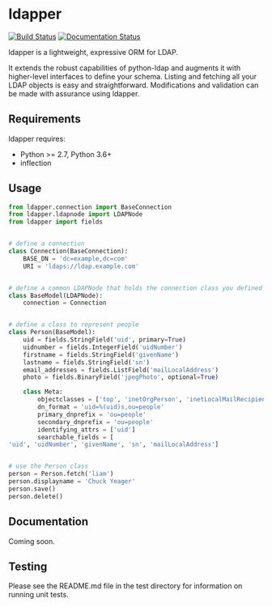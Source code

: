 ldapper
========

[![Build Status](https://travis-ci.org/UMIACS/ldapper.svg?branch=master)](https://travis-ci.org/UMIACS/ldapper)
[![Documentation Status](https://readthedocs.org/projects/ldapper/badge/?version=latest)](https://ldapper.readthedocs.io/en/latest/?badge=latest)

ldapper is a lightweight, expressive ORM for LDAP.

It extends the robust capabilities of python-ldap and augments it with higher-level interfaces to define your schema.  Listing and fetching all your LDAP objects is easy and straightforward.  Modifications and validation can be made with assurance using ldapper.


Requirements
------------
ldapper requires:

* Python >= 2.7, Python 3.6+
* inflection


Usage
-----

```python
from ldapper.connection import BaseConnection
from ldapper.ldapnode import LDAPNode
from ldapper import fields


# define a connection
class Connection(BaseConnection):
    BASE_DN = 'dc=example,dc=com'
    URI = 'ldaps://ldap.example.com'


# define a common LDAPNode that holds the connection class you defined
class BaseModel(LDAPNode):
    connection = Connection


# define a class to represent people
class Person(BaseModel):
    uid = fields.StringField('uid', primary=True)
    uidnumber = fields.IntegerField('uidNumber')
    firstname = fields.StringField('givenName')
    lastname = fields.StringField('sn')
    email_addresses = fields.ListField('mailLocalAddress')
    photo = fields.BinaryField('jpegPhoto', optional=True)

    class Meta:
        objectclasses = ['top', 'inetOrgPerson', 'inetLocalMailRecipient']
        dn_format = 'uid=%(uid)s,ou=people'
        primary_dnprefix = 'ou=people'
        secondary_dnprefix = 'ou=people'
        identifying_attrs = ['uid']
        searchable_fields = [
'uid', 'uidNumber', 'givenName', 'sn', 'mailLocalAddress']


# use the Person class
person = Person.fetch('liam')
person.displayname = 'Chuck Yeager'
person.save()
person.delete()
```


Documentation
-------------
Coming soon.


Testing
-------
Please see the README.md file in the test directory for information on running unit tests.

